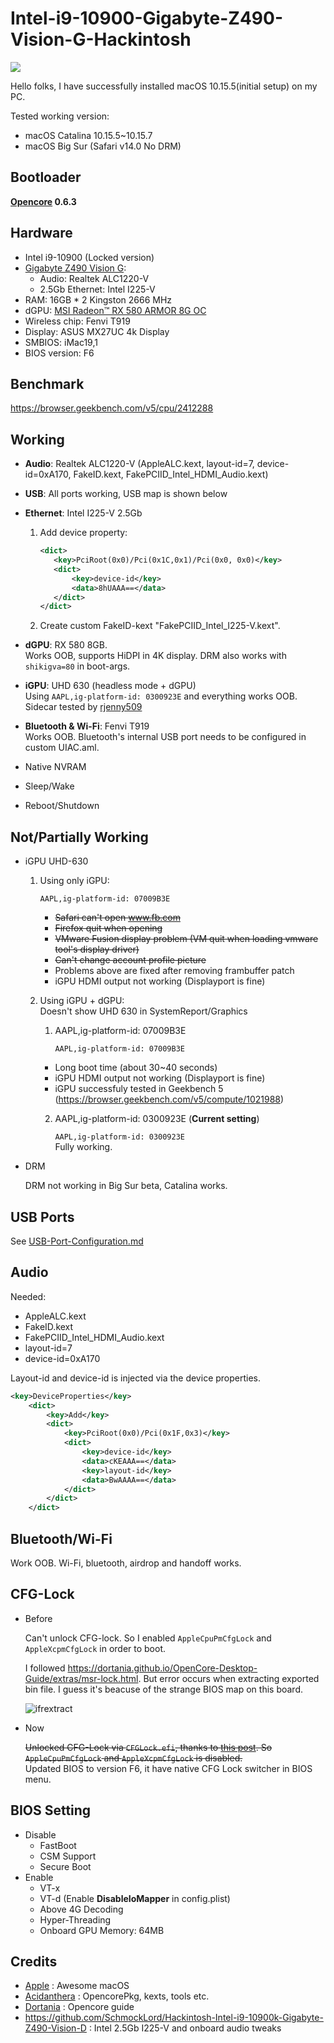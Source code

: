 # Intel-i9-10900-Gigabyte-Z490-Vision-G-Hackintosh

![](Photos/Info.png)

Hello folks, I have successfully installed macOS 10.15.5(initial setup) on my PC.  

Tested working version:
 - macOS Catalina 10.15.5~10.15.7
 - macOS Big Sur (Safari v14.0 No DRM)

## Bootloader

**[Opencore](https://github.com/acidanthera/OpenCorePkg) 0.6.3**

## Hardware

- Intel i9-10900 (Locked version)
- [Gigabyte Z490 Vision G](https://www.gigabyte.com/Motherboard/Z490-VISION-G-rev-1x):
  - Audio: Realtek ALC1220-V
  - 2.5Gb Ethernet: Intel I225-V
- RAM: 16GB * 2 Kingston 2666 MHz
- dGPU: [MSI Radeon™ RX 580 ARMOR 8G OC](https://www.msi.com/Graphics-card/Radeon-RX-580-ARMOR-8G-OC/)
- Wireless chip: Fenvi T919
- Display: ASUS MX27UC 4k Display
- SMBIOS: iMac19,1
- BIOS version: F6

## Benchmark

https://browser.geekbench.com/v5/cpu/2412288

## Working

- **Audio**: Realtek ALC1220-V (AppleALC.kext, layout-id=7, device-id=0xA170, FakeID.kext, FakePCIID_Intel_HDMI_Audio.kext)

- **USB**: All ports working, USB map is shown below

- **Ethernet**: Intel I225-V 2.5Gb

  1. Add device property:  

     ```xml
     <dict>
     	<key>PciRoot(0x0)/Pci(0x1C,0x1)/Pci(0x0, 0x0)</key>
     	<dict>
     		<key>device-id</key>
     		<data>8hUAAA==</data>
     	</dict>
     </dict>
     ```
     
  2. Create custom FakeID-kext "FakePCIID_Intel_I225-V.kext".

- **dGPU**: RX 580 8GB.  
  Works OOB, supports HiDPI in 4K display. DRM also works with `shikigva=80` in boot-args.

- **iGPU**: UHD 630 (headless mode + dGPU)  
  Using ```AAPL,ig-platform-id: 0300923E``` and everything works OOB.  
  Sidecar tested by [rjenny509](https://www.reddit.com/r/hackintosh/comments/h7nctk/first_hackintosh_was_a_success_i7_10700k_rx5700xt/fumlvl9/)

- **Bluetooth & Wi-Fi**: Fenvi T919  
  Works OOB. Bluetooth's internal USB port needs to be configured in custom UIAC.aml.

- Native NVRAM

- Sleep/Wake

- Reboot/Shutdown

## Not/Partially Working

- iGPU UHD-630

  1. Using only iGPU:
      ```
      AAPL,ig-platform-id: 07009B3E
      ```  

     - ~~Safari can't open www.fb.com~~  
     - ~~Firefox quit when opening~~  
     - ~~VMware Fusion display problem (VM quit when loading vmware tool's display driver)~~  
     - ~~Can't change account profile picture~~  
     - Problems above are fixed after removing frambuffer patch
     - iGPU HDMI output not working (Displayport is fine)
  
  2. Using iGPU + dGPU:   
    Doesn't show UHD 630 in SystemReport/Graphics    
    
      1. AAPL,ig-platform-id: 07009B3E  
    
          ```
          AAPL,ig-platform-id: 07009B3E
          ```
        - Long boot time (about 30~40 seconds)
        - iGPU HDMI output not working (Displayport is fine)
        - iGPU successfuly tested in Geekbench 5 (https://browser.geekbench.com/v5/compute/1021988)  
    


      2. AAPL,ig-platform-id: 0300923E (**Current setting**)

          ```AAPL,ig-platform-id: 0300923E```  
        Fully working.

- DRM

    DRM not working in Big Sur beta, Catalina works.


## USB Ports

See [USB-Port-Configuration.md](./USB-Port-Configuration.md)

## Audio

Needed:

- AppleALC.kext
- FakeID.kext
- FakePCIID_Intel_HDMI_Audio.kext
- layout-id=7
- device-id=0xA170

Layout-id and device-id is injected via the device properties.

```xml
<key>DeviceProperties</key>
	<dict>
		<key>Add</key>
		<dict>
			<key>PciRoot(0x0)/Pci(0x1F,0x3)</key>
			<dict>
				<key>device-id</key>
				<data>cKEAAA==</data>
				<key>layout-id</key>
				<data>BwAAAA==</data>
			</dict>
		</dict>
	</dict>
```

## Bluetooth/Wi-Fi

Work OOB. Wi-Fi, bluetooth, airdrop and handoff works.

## CFG-Lock

- Before  

  Can't unlock CFG-lock. So I enabled `AppleCpuPmCfgLock` and `AppleXcpmCfgLock` in order to boot.

  I followed https://dortania.github.io/OpenCore-Desktop-Guide/extras/msr-lock.html. But error occurs when extracting exported bin file. I guess it's beacuse of the strange BIOS map on this board.

  ![ifrextract](Photos/ifrextract.png)

- Now  

  ~~Unlocked CFG-Lock via `CFGLock.efi`, thanks to [this post](https://www.tonymacx86.com/threads/gigabyte-z490-vision-d-thunderbolt-3-i5-10400-amd-rx-580.298642/). So `AppleCpuPmCfgLock` and `AppleXcpmCfgLock` is disabled.~~  
  Updated BIOS to version F6, it have native CFG Lock switcher in BIOS menu.

## BIOS Setting

- Disable
  - FastBoot
  - CSM Support
  - Secure Boot
- Enable
  - VT-x
  - VT-d (Enable **DisableIoMapper** in config.plist)
  - Above 4G Decoding
  - Hyper-Threading
  - Onboard GPU Memory: 64MB


## Credits

- [Apple](https://www.apple.com) : Awesome macOS
- [Acidanthera](https://github.com/acidanthera) : OpencorePkg, kexts, tools etc.	
- [Dortania](https://github.com/dortania) : Opencore guide
- https://github.com/SchmockLord/Hackintosh-Intel-i9-10900k-Gigabyte-Z490-Vision-D : Intel 2.5Gb I225-V and onboard audio tweaks
